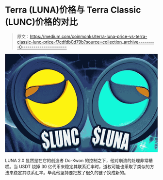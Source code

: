 # Terra (LUNA)价格与 Terra Classic (LUNC)价格的对比

> 原文：<https://medium.com/coinmonks/terra-luna-price-vs-terra-classic-lunc-price-f7cdfdb0d79b?source=collection_archive---------0----------------------->

![](img/3afb983f6987721f42dbf6f74e2ed6b5.png)

LUNA 2.0 显然是在它的创造者 Do-Kwon 的控制之下，他对崩溃的处理非常糟糕。当 USDT 烧掉 30 亿代币来稳定其联系汇率时，道权可能也采取了类似的方法来稳定其联系汇率。毕竟他坚持要把放了很久的链子换成新的。